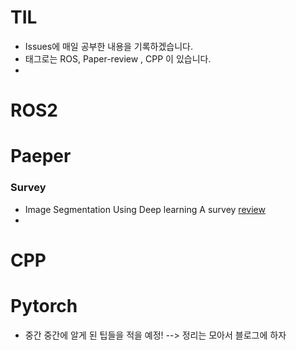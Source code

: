 # TIL
- Issues에 매일 공부한 내용을 기록하겠습니다.
- 태그로는 ROS, Paper-review , CPP 이 있습니다.
- 


# ROS2
# Paeper
### Survey 
- Image Segmentation Using Deep learning A survey [review](https://github.com/ChaeChae0505/TIL-learning/issues/4)
- 
# CPP
# Pytorch
- 중간 중간에 알게 된 팁들을 적을 예정! --> 정리는 모아서 블로그에 하자
